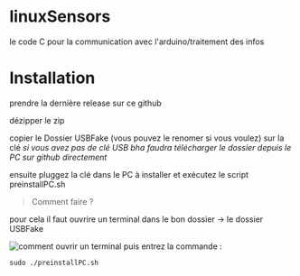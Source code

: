 
# linuxSensors
le code C pour la communication avec l'arduino/traitement des infos 
# Installation
prendre la dernière release sur ce github

dézipper le zip 

copier le Dossier USBFake (vous pouvez le renomer si vous voulez) sur la clé 
*si vous avez pas de clé USB bha faudra télécharger le dossier depuis le PC sur github directement*

ensuite pluggez la clé dans le PC à installer et exécutez le script preinstallPC.sh

> Comment faire ?

pour cela il faut ouvrire un terminal dans le bon dossier -> le dossier USBFake 

![comment ouvrir un terminal](https://i.ibb.co/3Rd97vB/tuto-linux.png)
puis entrez la commande :

    sudo ./preinstallPC.sh



 

<!--stackedit_data:
eyJoaXN0b3J5IjpbLTYxMjQ3Mzk3NiwtNDAwNjgxMTcwLDM5Nj
E0MjU3OSwtMTUzNzc4MDkxNSwxMTk4ODg1MzA1LC01NDEyMTI1
LDk5MTUzMzU3NSwtMTcwMjEwODc4NF19
-->